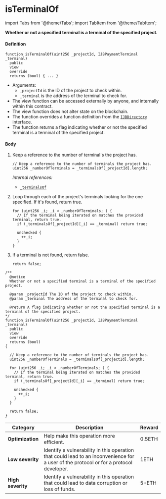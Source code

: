 # isTerminalOf

import Tabs from '@theme/Tabs';
import TabItem from '@theme/TabItem';

<Tabs>
<TabItem value="Step by step" label="Step by step">

**Whether or not a specified terminal is a terminal of the specified project.**

#### Definition

```
function isTerminalOf(uint256 _projectId, IJBPaymentTerminal _terminal)
  public
  view
  override
  returns (bool) { ... }
```

* Arguments:
  * `_projectId` is the ID of the project to check within.
  * `_terminal` is the address of the terminal to check for.
* The view function can be accessed externally by anyone, and internally within this contract.
* The view function does not alter state on the blockchain.
* The function overrides a function definition from the [`IJBDirectory`](/docs/dev/v3/api/interfaces/ijbdirectory.md) interface.
* The function returns a flag indicating whether or not the specified terminal is a terminal of the specified project.

#### Body

1.  Keep a reference to the number of terminal's the project has.

    ```
    // Keep a reference to the number of terminals the project has.
    uint256 _numberOfTerminals = _terminalsOf[_projectId].length;
    ```

    _Internal references:_

    * [`_terminalsOf`](/docs/dev/v3/api/contracts/jbdirectory/properties/-_terminalsof.md)

2.  Loop through each of the project's terminals looking for the one specified. If it's found, return true.

    ```
    for (uint256 _i; _i < _numberOfTerminals; ) {
      // If the terminal being iterated on matches the provided terminal, return true.
      if (_terminalsOf[_projectId][_i] == _terminal) return true;

      unchecked {
        ++_i;
      }
    }
    ```

3.  If a terminal is not found, return false.

    ```
    return false;
    ```

</TabItem>

<TabItem value="Code" label="Code">

```
/**
  @notice
  Whether or not a specified terminal is a terminal of the specified project.

  @param _projectId The ID of the project to check within.
  @param _terminal The address of the terminal to check for.

  @return A flag indicating whether or not the specified terminal is a terminal of the specified project.
*/
function isTerminalOf(uint256 _projectId, IJBPaymentTerminal _terminal)
  public
  view
  override
  returns (bool)
{

  // Keep a reference to the number of terminals the project has.
  uint256 _numberOfTerminals = _terminalsOf[_projectId].length;

  for (uint256 _i; _i < _numberOfTerminals; ) {
    // If the terminal being iterated on matches the provided terminal, return true.
    if (_terminalsOf[_projectId][_i] == _terminal) return true;

    unchecked {
      ++_i;
    }
  }

  return false;
}
```

</TabItem>

<TabItem value="Bug bounty" label="Bug bounty">

| Category          | Description                                                                                                                            | Reward |
| ----------------- | -------------------------------------------------------------------------------------------------------------------------------------- | ------ |
| **Optimization**  | Help make this operation more efficient.                                                                                               | 0.5ETH |
| **Low severity**  | Identify a vulnerability in this operation that could lead to an inconvenience for a user of the protocol or for a protocol developer. | 1ETH   |
| **High severity** | Identify a vulnerability in this operation that could lead to data corruption or loss of funds.                                        | 5+ETH  |

</TabItem>
</Tabs>
